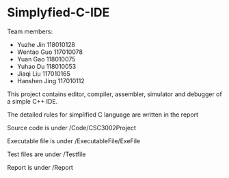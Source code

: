 # Simplyfied-C-IDE

Team members:
* Yuzhe Jin  118010128
* Wentao Guo  117010078
* Yuan Gao  118010075
* Yuhao Du  118010053
* Jiaqi Liu  117010165
* Hanshen Jing  117010112

This project contains editor, compiler, assembler, simulator and debugger of a simple C++ IDE.

The detailed rules for simplified C language are written in the report

Source code is under /Code/CSC3002Project

Executable file is under /ExecutableFile/ExeFile

Test files are under /Testfile

Report is under /Report

